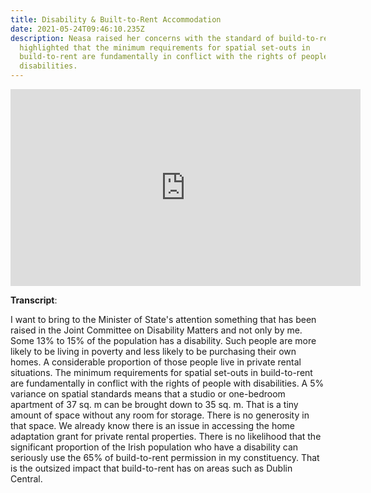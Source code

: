 ```yaml
---
title: Disability & Built-to-Rent Accommodation
date: 2021-05-24T09:46:10.235Z
description: Neasa raised her concerns with the standard of build-to-rent and
  highlighted that the minimum requirements for spatial set-outs in
  build-to-rent are fundamentally in conflict with the rights of people with
  disabilities.
---
```

<iframe width="560" height="315" src="https://www.youtube.com/embed/S7pMbDr3lG0" title="YouTube video player" frameborder="0" allow="accelerometer; autoplay; clipboard-write; encrypted-media; gyroscope; picture-in-picture" allowfullscreen></iframe>

**Transcript**:

I want to bring to the Minister of State's attention something that has been raised in the Joint Committee on Disability Matters and not only by me. Some 13% to 15% of the population has a disability. Such people are more likely to be living in poverty and less likely to be purchasing their own homes. A considerable proportion of those people live in private rental situations. The minimum requirements for spatial set-outs in build-to-rent are fundamentally in conflict with the rights of people with disabilities. A 5% variance on spatial standards means that a studio or one-bedroom apartment of 37 sq. m can be brought down to 35 sq. m. That is a tiny amount of space without any room for storage. There is no generosity in that space. We already know there is an issue in accessing the home adaptation grant for private rental properties. There is no likelihood that the significant proportion of the Irish population who have a disability can seriously use the 65% of build-to-rent permission in my constituency. That is the outsized impact that build-to-rent has on areas such as Dublin Central.